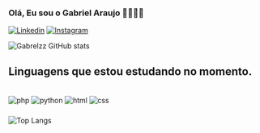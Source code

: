 ### Olá, Eu sou o Gabriel Araujo 🙋🏼‍♂️👋

[![Linkedin](https://img.shields.io/badge/LinkedIn-0077B5?style=for-the-badge&logo=linkedin&logoColor=white)](https://www.linkedin.com/in/gabriel-araujo-650811262/)
[![Instagram](https://img.shields.io/badge/Instagram-E4405F?style=for-the-badge&logo=instagram&logoColor=white)](https://www.instagram.com/g.aaraujo_/)

![Gabrelzz GitHub stats](https://github-readme-stats.vercel.app/api?username=Gabrelzz&show_icons=true&theme=dracula)

## Linguagens que estou estudando no momento.

<div style="display: inline_block"><br/>
    <img align="center" alt="php" src="https://img.shields.io/badge/PHP-777BB4?style=for-the-badge&logo=php&logoColor=white">
    <img align="center" alt="python" src="https://img.shields.io/badge/Python-3776AB?style=for-the-badge&logo=python&logoColor=white">
    <img align="center" alt="html" src="https://img.shields.io/badge/HTML-239120?style=for-the-badge&logo=html5&logoColor=white">
    <img align="center" alt="css" src="https://img.shields.io/badge/CSS-239120?&style=for-the-badge&logo=css3&logoColor=white">
</div>

###
![Top Langs](https://github-readme-stats.vercel.app/api/top-langs/?username=Gabrelzz&langs_count=8)


